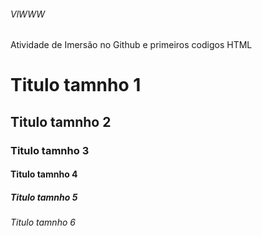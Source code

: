 ###### VlWWW
Atividade de Imersão no Github e primeiros codigos HTML

# Titulo tamnho 1
## Titulo tamnho 2
### Titulo tamnho 3
#### Titulo tamnho 4
##### Titulo tamnho 5
###### Titulo tamnho 6
